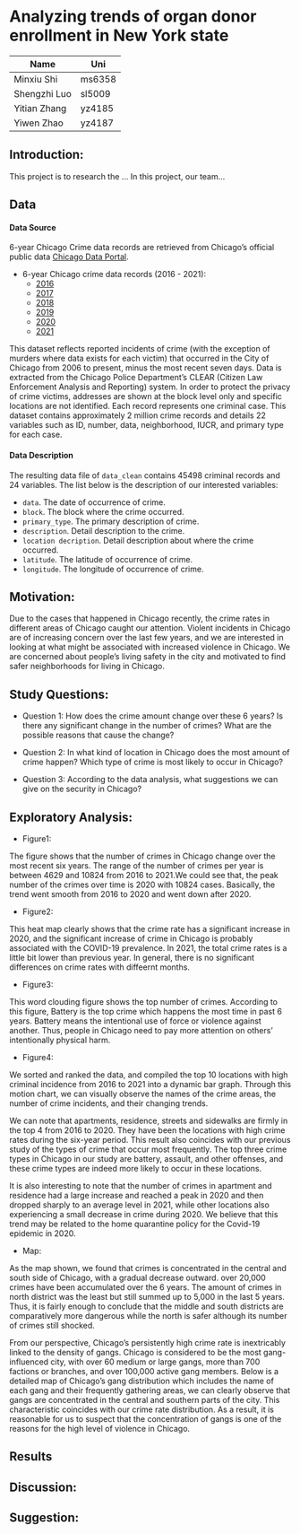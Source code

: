 Analyzing trends of organ donor enrollment in New York state
================

| Name         | Uni    |
|--------------|--------|
| Minxiu Shi   | ms6358 |
| Shengzhi Luo | sl5009 |
| Yitian Zhang | yz4185 |
| Yiwen Zhao   | yz4187 |

## Introduction:

This project is to research the … In this project, our team…

## Data

#### Data Source

6-year Chicago Crime data records are retrieved from Chicago’s official
public data [Chicago Data Portal](https://data.cityofchicago.org).

-   6-year Chicago crime data records (2016 - 2021):
    -   [2016](https://data.cityofchicago.org/Public-Safety/Crimes-2016/kf95-mnd6/data)
    -   [2017](https://data.cityofchicago.org/Public-Safety/Crimes-2017/d62x-nvdr/data)
    -   [2018](https://data.cityofchicago.org/Public-Safety/Crimes-2018/3i3m-jwuy/data)
    -   [2019](https://data.cityofchicago.org/Public-Safety/Crimes-2019/w98m-zvie/data)
    -   [2020](https://data.cityofchicago.org/Public-Safety/Crimes-2020/qzdf-xmn8/data)
    -   [2021](https://data.cityofchicago.org/Public-Safety/Crimes-2021/dwme-t96c/data)

This dataset reflects reported incidents of crime (with the exception of
murders where data exists for each victim) that occurred in the City of
Chicago from 2006 to present, minus the most recent seven days. Data is
extracted from the Chicago Police Department’s CLEAR (Citizen Law
Enforcement Analysis and Reporting) system. In order to protect the
privacy of crime victims, addresses are shown at the block level only
and specific locations are not identified. Each record represents one
criminal case. This dataset contains approximately 2 million crime
records and details 22 variables such as ID, number, data, neighborhood,
IUCR, and primary type for each case.

#### Data Description

The resulting data file of `data_clean` contains 45498 criminal records
and 24 variables. The list below is the description of our interested
variables:

-   `data`. The date of occurrence of crime.
-   `block`. The block where the crime occurred.
-   `primary_type`. The primary description of crime.
-   `description`. Detail description to the crime.
-   `location decription`. Detail description about where the crime
    occurred.
-   `latitude`. The latitude of occurrence of crime.
-   `longitude`. The longitude of occurrence of crime.

## Motivation:

Due to the cases that happened in Chicago recently, the crime rates in
different areas of Chicago caught our attention. Violent incidents in
Chicago are of increasing concern over the last few years, and we are
interested in looking at what might be associated with increased
violence in Chicago. We are concerned about people’s living safety in
the city and motivated to find safer neighborhoods for living in
Chicago.

## Study Questions:

-   Question 1: How does the crime amount change over these 6 years? Is
    there any significant change in the number of crimes? What are the
    possible reasons that cause the change?

-   Question 2: In what kind of location in Chicago does the most amount
    of crime happen? Which type of crime is most likely to occur in
    Chicago?

-   Question 3: According to the data analysis, what suggestions we can
    give on the security in Chicago?

## Exploratory Analysis:

-   Figure1:

The figure shows that the number of crimes in Chicago change over the
most recent six years. The range of the number of crimes per year is
between 4629 and 10824 from 2016 to 2021.We could see that, the peak
number of the crimes over time is 2020 with 10824 cases. Basically, the
trend went smooth from 2016 to 2020 and went down after 2020.

-   Figure2:

This heat map clearly shows that the crime rate has a significant
increase in 2020, and the significant increase of crime in Chicago is
probably associated with the COVID-19 prevalence. In 2021, the total
crime rates is a little bit lower than previous year. In general, there
is no significant differences on crime rates with diffeernt months.

-   Figure3:

This word clouding figure shows the top number of crimes. According to
this figure, Battery is the top crime which happens the most time in
past 6 years. Battery means the intentional use of force or violence
against another. Thus, people in Chicago need to pay more attention on
others’ intentionally physical harm.

-   Figure4:

We sorted and ranked the data, and compiled the top 10 locations with
high criminal incidence from 2016 to 2021 into a dynamic bar graph.
Through this motion chart, we can visually observe the names of the
crime areas, the number of crime incidents, and their changing trends.

We can note that apartments, residence, streets and sidewalks are firmly
in the top 4 from 2016 to 2020. They have been the locations with high
crime rates during the six-year period. This result also coincides with
our previous study of the types of crime that occur most frequently. The
top three crime types in Chicago in our study are battery, assault, and
other offenses, and these crime types are indeed more likely to occur in
these locations.

It is also interesting to note that the number of crimes in apartment
and residence had a large increase and reached a peak in 2020 and then
dropped sharply to an average level in 2021, while other locations also
experiencing a small decrease in crime during 2020. We believe that this
trend may be related to the home quarantine policy for the Covid-19
epidemic in 2020.

-   Map:

As the map shown, we found that crimes is concentrated in the central
and south side of Chicago, with a gradual decrease outward. over 20,000
crimes have been accumulated over the 6 years. The amount of crimes in
north district was the least but still summed up to 5,000 in the last 5
years. Thus, it is fairly enough to conclude that the middle and south
districts are comparatively more dangerous while the north is safer
although its number of crimes still shocked.

From our perspective, Chicago’s persistently high crime rate is
inextricably linked to the density of gangs. Chicago is considered to be
the most gang-influenced city, with over 60 medium or large gangs, more
than 700 factions or branches, and over 100,000 active gang members.
Below is a detailed map of Chicago’s gang distribution which includes
the name of each gang and their frequently gathering areas, we can
clearly observe that gangs are concentrated in the central and southern
parts of the city. This characteristic coincides with our crime rate
distribution. As a result, it is reasonable for us to suspect that the
concentration of gangs is one of the reasons for the high level of
violence in Chicago.

## Results

## Discussion:

## Suggestion:
